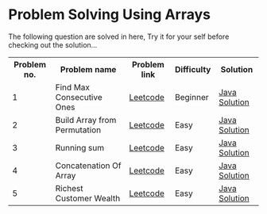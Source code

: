 # Problem Solving Using Arrays

The following question are solved in here, Try it for your self before checking out the solution...

<div align="center">
    <table>
        <tr>
            <th>Problem no.</th>
            <th>Problem name</th>
            <th>Problem link</th>
            <th>Difficulty</th>
            <th>Solution</th>
        </tr>
        <tr>
            <td>1</td>
            <td>Find Max Consecutive Ones</td>
            <td><a href="https://leetcode.com/explore/learn/card/fun-with-arrays/521/introduction/3238/" title="Goto fun-with-arrays">Leetcode</a></td>
            <td>Beginner</td>
            <td><a href="findMaxConsecutiveOnes.java" title="Goto Find_Max_Consecutive_Ones.java">Java Solution</a></td>
        </tr>
        <tr>
            <td>2</td>
            <td>Build Array from Permutation</td>
            <td><a href="https://leetcode.com/problems/build-array-from-permutation/" title="Goto build-array-from-permutation">Leetcode</a></td>
            <td>Easy</td>
            <td><a href="Running_Sum.java" title="Goto Build_Array_From_Permutation.java">Java Solution</a></td>
        </tr>
        <tr>
            <td>3</td>
            <td>Running sum</td>
            <td><a href="https://leetcode.com/problems/running-sum-of-1d-array/" title="Goto running-sum-of-1d-array">Leetcode</a></td>
            <td>Easy</td>
            <td><a href="Running_Sum.java" title="Goto Running_Sum.java">Java Solution</a></td>
        </tr>
        <tr>
            <td>4</td>
            <td>Concatenation Of Array</td>
            <td><a href="https://leetcode.com/problems/concatenation-of-array/" title="Goto concatenation-of-array">Leetcode</a></td>
            <td>Easy</td>
            <td><a href="Running_Sum.java" title="Goto Concatenation_Of_Array.java">Java Solution</a></td>
        </tr>
        <tr>
            <td>5</td>
            <td>Richest Customer Wealth</td>
            <td><a href="https://leetcode.com/problems/richest-customer-wealth/" title="Goto richest-customer-wealth">Leetcode</a></td>
            <td>Easy</td>
            <td><a href="Running_Sum.java" title="Goto Richest_Customer_Wealth.java">Java Solution</a></td>
        </tr>
    </table>
</div>